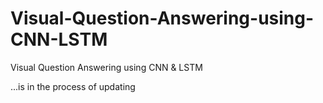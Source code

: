 # Visual-Question-Answering-using-CNN-LSTM
Visual Question Answering using CNN &amp; LSTM

...is in the process of updating

